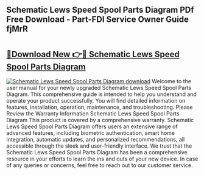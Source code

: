 ## Schematic Lews Speed Spool Parts Diagram PDf Free Download - Part-FDl Service Owner Guide fjMrR

# <h2><a href="http://dfkfexf.blite.top/?on=Schematic+Lews+Speed+Spool+Parts+Diagram">🔗Download New 👉🔴 Schematic Lews Speed Spool Parts Diagram</a></h2>

[![Schematic Lews Speed Spool Parts Diagram download](https://i.imgur.com/lujVjoI.png)](http://dfkfexf.blite.top/?on=Schematic+Lews+Speed+Spool+Parts+Diagram)
Welcome to the user manual for your newly upgraded Schematic Lews Speed Spool Parts Diagram. This comprehensive guide is intended to help you understand and operate your product successfully. You will find detailed information on features, installation, operation, maintenance, and troubleshooting. Please Review the Warranty Information Schematic Lews Speed Spool Parts Diagram This product is covered by a comprehensive warranty. Schematic Lews Speed Spool Parts Diagram offers users an extensive range of advanced features, including biometric authentication, smart home integration, automatic updates, and personalized recommendations, all accessible through the sleek and user-friendly interface. We trust that the Schematic Lews Speed Spool Parts Diagram has been a comprehensive resource in your efforts to learn the ins and outs of your new device. In case of any queries or concerns, feel free to reach out to our customer service.
